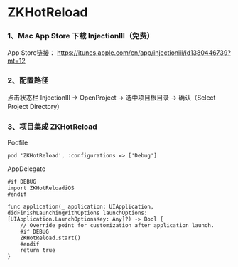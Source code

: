 # ZKHotReload

### 1、Mac App Store 下载 InjectionIII（免费）
App Store链接： https://itunes.apple.com/cn/app/injectioniii/id1380446739?mt=12


### 2、配置路径

点击状态栏 InjectionIII -> OpenProject -> 选中项目根目录 -> 确认（Select Project Directory）

### 3、项目集成 ZKHotReload

Podfile
```
pod 'ZKHotReload', :configurations => ['Debug']
```

AppDelegate
```
#if DEBUG
import ZKHotReloadiOS
#endif

func application(_ application: UIApplication, didFinishLaunchingWithOptions launchOptions: [UIApplication.LaunchOptionsKey: Any]?) -> Bool {
    // Override point for customization after application launch.
    #if DEBUG
    ZKHotReload.start()
    #endif
    return true
}
```

